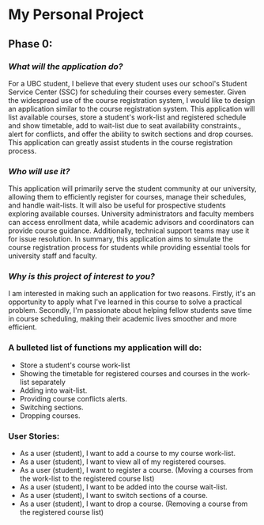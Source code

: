 # My Personal Project

## Phase 0:

### *What will the application do?*

For a UBC student, I believe that every student uses our school's 
Student Service Center (SSC) for scheduling their courses every semester. 
Given the widespread use of the course registration system, I would like to design an application 
similar to the course registration system. This application will list available courses, 
store a student's work-list and registered schedule and show timetable, 
add to wait-list due to seat availability constraints., alert for conflicts, and offer the ability to
switch sections and drop courses.
This application can greatly assist students in the course registration process.

### *Who will use it?*

This application will primarily serve the student community at our university, 
allowing them to efficiently register for courses, 
manage their schedules, and handle wait-lists. 
It will also be useful for prospective students exploring available courses.
University administrators and faculty members can access enrollment data, 
while academic advisors and coordinators can provide course guidance. 
Additionally, technical support teams may use it for issue resolution. 
In summary, this application aims to simulate the course registration process 
for students while providing essential tools for university staff and faculty.

### *Why is this project of interest to you?*

I am interested in making such an application for two reasons.
Firstly, it's an opportunity to apply what I've learned in this course to solve a 
practical problem. Secondly, I'm passionate about helping fellow students 
save time in course scheduling, making their academic lives smoother and more efficient.


### A bulleted list of functions my application will do:
- Store a student's course work-list
- Showing the timetable for registered courses and courses in the work-list separately
- Adding into wait-list.
- Providing course conflicts alerts.
- Switching sections.
- Dropping courses.

### User Stories:
- As a user (student), I want to add a course to my course work-list.
- As a user (student), I want to view all of my registered courses.
- As a user (student), I want to register a course. (Moving a courses
from the work-list to the registered course list)
- As a user (student), I want to be added into the course wait-list.
- As a user (student), I want to switch sections of a course.
- As a user (student), I want to drop a course. (Removing a course from the
    registered course list)



